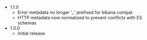 * 1.1.0
  - Error metadata no longer '_' prefixed for kibana compat
  - HTTP metadata now normalized to prevent conflicts with ES schemas
* 1.0.0
  - Initial release